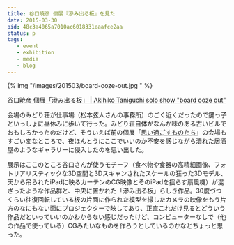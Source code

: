 ```yaml
---
title: 谷口暁彦 個展『滲み出る板』を見た
date: 2015-03-30
pid: 48c3a4065a7010ac6018331eaafce2aa
status: p
tags:
   - event
   - exhibition
   - media
   - blog
---
```


{% img "/images/201503/board-ooze-out.jpg " %}

[谷口暁彦 個展「滲み出る板」 | Akihiko Taniguchi solo show "board ooze out"][1]

会場のみどり荘が仕事場（松本弦人さんの事務所）のごく近くだったので鍵っ子といっしょに昼休みに歩いて行った。みどり荘自体がなんか味のある古いビルでおもしろかったのだけど、そういえば前の個展「[思い過ごすものたち][2]」の会場もすごい変なところで、夜ほんとうにここでいいのか不安を感じながら潰れた居酒屋のようなギャラリーに侵入したのを思い出した。

展示はここのところ谷口さんが使うモチーフ（食べ物や食器の高精細画像、フォトリアリスティックな3D空間と3Dスキャンされたスケールの狂った3Dモデル、天から吊られたiPadに映るカーテンのCG映像とそのiPadを揺らす扇風機）が混ざったような作品群と、中央に置かれた「滲み出る板」らしき作品。30度づつくらい往復回転している板の片面に作られた模型を撮したカメラの映像をもう片方のなにもない面にプロジェクターで映してあり、正直これだけ見るとどういう作品だといっていいのかわからない感じだったけど、コンピューターなしで（他の作品で使っている）CGみたいなものを作ろうとしているのかなとちょっと思った。

[1]:	http://okikata.org/exhibition/002/
[2]:	http://okikata.org/exhibition/001/
